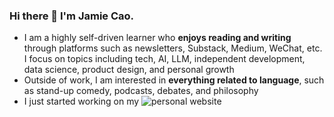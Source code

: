 ### Hi there 👋 I'm Jamie Cao.

- I am a highly self-driven learner who **enjoys reading and writing** through platforms such as newsletters, Substack, Medium, WeChat, etc. I focus on topics including tech, AI, LLM, independent development, data science, product design, and personal growth
- Outside of work, I am interested in **everything related to language**, such as stand-up comedy, podcasts, debates, and philosophy
- I just started working on my ![personal website](https://dwjamie.github.io/)
